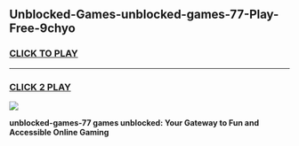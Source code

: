 
## Unblocked-Games-unblocked-games-77-Play-Free-9chyo
<h3>
<a href="https://premium76.site?title=unblocked-games-77&ref=17A">CLICK TO PLAY</a></h3>
<hr>

<h3>
<a href="https://premium76.site?title=unblocked-games-77&ref=17A">CLICK 2 PLAY</a>
  
</h3>

<a href="https://premium76.site?title=unblocked-games-77&ref=17A"><img src="https://clearcache.store/games.png"></a>


**unblocked-games-77 games unblocked: Your Gateway to Fun and Accessible Online Gaming**
